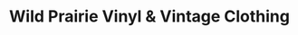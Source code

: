 ---
title: "Wild Prairie Vinyl & Vintage Clothing"
url: /chicago/wild-prairie-vinyl-und-vintage-clothing/
shop: Musik
---